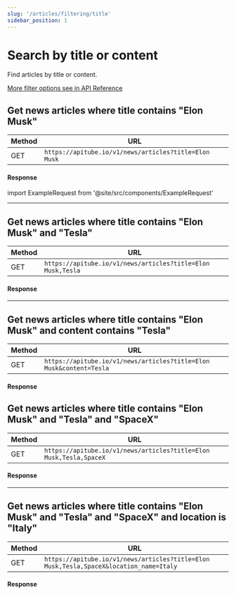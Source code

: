 ```yaml
---
slug: '/articles/filtering/title'
sidebar_position: 1
---
```


# Search by title or content

Find articles by title or content.

[More filter options see in API Reference](/api-reference/get-articles)

## Get news articles where title contains "Elon Musk"

| Method | URL                                                   |
|--------|-------------------------------------------------------|
| GET    | `https://apitube.io/v1/news/articles?title=Elon Musk` |

#### Response
import ExampleRequest from '@site/src/components/ExampleRequest'

<ExampleRequest url="https://apitube.io/v1/news/articles?limit=2&title=Elon Musk"></ExampleRequest>

---

## Get news articles where title contains "Elon Musk" and "Tesla"

| Method | URL                                                         |
|--------|-------------------------------------------------------------|
| GET    | `https://apitube.io/v1/news/articles?title=Elon Musk,Tesla` |

#### Response
<ExampleRequest url="https://apitube.io/v1/news/articles?limit=2&title=Elon Musk,Tesla"></ExampleRequest>

---

## Get news articles where title contains "Elon Musk" and content contains "Tesla"

| Method | URL                                                                 |
|--------|---------------------------------------------------------------------|
| GET    | `https://apitube.io/v1/news/articles?title=Elon Musk&content=Tesla` |

#### Response
<ExampleRequest url="https://apitube.io/v1/news/articles?limit=2&title=Elon Musk&content=Tesla"></ExampleRequest>

## Get news articles where title contains "Elon Musk" and "Tesla" and "SpaceX"

| Method | URL                                                                |
|--------|--------------------------------------------------------------------|
| GET    | `https://apitube.io/v1/news/articles?title=Elon Musk,Tesla,SpaceX` |

#### Response
<ExampleRequest url="https://apitube.io/v1/news/articles?limit=2&title=Elon Musk,Tesla,SpaceX"></ExampleRequest>

---

## Get news articles where title contains "Elon Musk" and "Tesla" and "SpaceX" and location is "Italy"

| Method | URL                                                                                   |
|--------|---------------------------------------------------------------------------------------|
| GET    | `https://apitube.io/v1/news/articles?title=Elon Musk,Tesla,SpaceX&location_name=Italy` |

#### Response

<ExampleRequest url="https://apitube.io/v1/news/articles?limit=2&title=Elon Musk,Tesla,SpaceX&location_name=Italy"></ExampleRequest>
